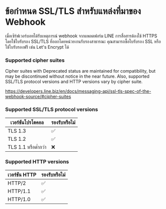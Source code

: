# ข้อกำหนด SSL/TLS สำหรับแหล่งที่มาของ Webhook

เมื่อเซิร์ฟเวอร์บอทได้รับเหตุการณ์ webhook จากแพลตฟอร์ม LINE การสื่อสารต้องใช้ HTTPS โดยใช้ใบรับรอง SSL/TLS ที่ออกโดยหน่วยงานรับรองสาธารณะ คุณสามารถซื้อใบรับรอง SSL หรือใช้ใบรับรองฟรี เช่น Let's Encrypt ได้​

### Supported cipher suites
Cipher suites with Deprecated status are maintained for compatibility, but may be discontinued without notice in the near future. Also, supported SSL/TLS protocol versions and HTTP versions vary by cipher suite.

https://developers.line.biz/en/docs/messaging-api/ssl-tls-spec-of-the-webhook-source/#cipher-suites

### Supported SSL/TLS protocol versions


|เวอร์ชันโปรโตคอล |	รองรับหรือไม่ |
| ----------- | ----------- |
| TLS 1.3	 | ✅
| TLS 1.2	 | ✅
| TLS 1.1  หรือต่ำกว่า |	❌

### Supported HTTP versions

| เวอร์ชัน HTTP	|รองรับหรือไม่ |
| ----------- | ----------- |
| HTTP/2 |	✅ 
| HTTP/1.1 |	✅
| HTTP/1.0 |	✅

